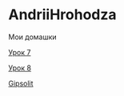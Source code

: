 # AndriiHrohodza
Мои домашки


[Урок 7](https://andriihrohodza.github.io/Lesson_7/ "Верстака сайта Как заработать свой первый миллион на чистом HTML/CSS")

[Урок 8](https://andriihrohodza.github.io/Lesson_12/ "Верстака сайта Как заработать свой первый миллион на Bootstrap")

[Gipsolit](https://andriihrohodza.github.io/Gipsolit// "Автоматизированная Стукатурка Стен")
